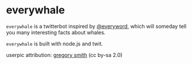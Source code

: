 # everywhale

`everywhale` is a twitterbot inspired by [@everyword](https://twitter.com/everyword), which will someday tell you many interesting facts about whales.

`everywhale` is built with node.js and twit.

userpic attribution: [gregory smith](https://www.flickr.com/photos/slobirdr/14902935282/) (cc by-sa 2.0)
